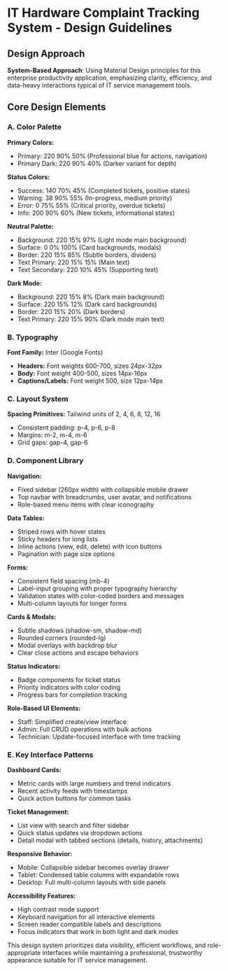 # IT Hardware Complaint Tracking System - Design Guidelines

## Design Approach
**System-Based Approach**: Using Material Design principles for this enterprise productivity application, emphasizing clarity, efficiency, and data-heavy interactions typical of IT service management tools.

## Core Design Elements

### A. Color Palette
**Primary Colors:**
- Primary: 220 90% 50% (Professional blue for actions, navigation)
- Primary Dark: 220 90% 40% (Darker variant for depth)

**Status Colors:**
- Success: 140 70% 45% (Completed tickets, positive states)
- Warning: 38 90% 55% (In-progress, medium priority)
- Error: 0 75% 55% (Critical priority, overdue tickets)
- Info: 200 90% 60% (New tickets, informational states)

**Neutral Palette:**
- Background: 220 15% 97% (Light mode main background)
- Surface: 0 0% 100% (Card backgrounds, modals)
- Border: 220 15% 85% (Subtle borders, dividers)
- Text Primary: 220 15% 15% (Main text)
- Text Secondary: 220 10% 45% (Supporting text)

**Dark Mode:**
- Background: 220 15% 8% (Dark main background)
- Surface: 220 15% 12% (Dark card backgrounds)
- Border: 220 15% 20% (Dark borders)
- Text Primary: 220 15% 90% (Dark mode main text)

### B. Typography
**Font Family:** Inter (Google Fonts)
- **Headers:** Font weights 600-700, sizes 24px-32px
- **Body:** Font weight 400-500, sizes 14px-16px
- **Captions/Labels:** Font weight 500, size 12px-14px

### C. Layout System
**Spacing Primitives:** Tailwind units of 2, 4, 6, 8, 12, 16
- Consistent padding: p-4, p-6, p-8
- Margins: m-2, m-4, m-6
- Grid gaps: gap-4, gap-6

### D. Component Library

**Navigation:**
- Fixed sidebar (260px width) with collapsible mobile drawer
- Top navbar with breadcrumbs, user avatar, and notifications
- Role-based menu items with clear iconography

**Data Tables:**
- Striped rows with hover states
- Sticky headers for long lists
- Inline actions (view, edit, delete) with icon buttons
- Pagination with page size options

**Forms:**
- Consistent field spacing (mb-4)
- Label-input grouping with proper typography hierarchy
- Validation states with color-coded borders and messages
- Multi-column layouts for longer forms

**Cards & Modals:**
- Subtle shadows (shadow-sm, shadow-md)
- Rounded corners (rounded-lg)
- Modal overlays with backdrop blur
- Clear close actions and escape behaviors

**Status Indicators:**
- Badge components for ticket status
- Priority indicators with color coding
- Progress bars for completion tracking

**Role-Based UI Elements:**
- Staff: Simplified create/view interface
- Admin: Full CRUD operations with bulk actions
- Technician: Update-focused interface with time tracking

### E. Key Interface Patterns

**Dashboard Cards:**
- Metric cards with large numbers and trend indicators
- Recent activity feeds with timestamps
- Quick action buttons for common tasks

**Ticket Management:**
- List view with search and filter sidebar
- Quick status updates via dropdown actions
- Detail modal with tabbed sections (details, history, attachments)

**Responsive Behavior:**
- Mobile: Collapsible sidebar becomes overlay drawer
- Tablet: Condensed table columns with expandable rows
- Desktop: Full multi-column layouts with side panels

**Accessibility Features:**
- High contrast mode support
- Keyboard navigation for all interactive elements
- Screen reader compatible labels and descriptions
- Focus indicators that work in both light and dark modes

This design system prioritizes data visibility, efficient workflows, and role-appropriate interfaces while maintaining a professional, trustworthy appearance suitable for IT service management.